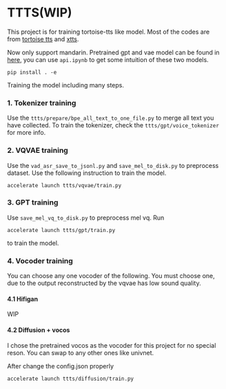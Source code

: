# TTTS(WIP)

This project is for training tortoise-tts like model.
Most of the codes are from [tortoise tts](https://github.com/neonbjb/tortoise-tts) and [xtts](https://github.com/coqui-ai/TTS/tree/dev/TTS/tts/layers/xtts).

Now only support mandarin.
Pretrained gpt and vae model can be found in [here](https://huggingface.co/adelacvg/TTTS/tree/main), you can use `api.ipynb` to get some intuition of these two models.

```
pip install . -e
```
Training the model including many steps.

### 1. Tokenizer training
Use the `ttts/prepare/bpe_all_text_to_one_file.py` to merge all text you have collected. To train the tokenizer, check the `ttts/gpt/voice_tokenizer` for more info.

### 2. VQVAE training
Use the `vad_asr_save_to_jsonl.py` and `save_mel_to_disk.py` to preprocess dataset.
Use the following instruction to train the model.
```
accelerate launch ttts/vqvae/train.py
```

### 3. GPT training
Use `save_mel_vq_to_disk.py` to preprocess mel vq. Run
```
accelerate launch ttts/gpt/train.py
```
to train the model.

### 4. Vocoder training
You can choose any one vocoder of the following. You must choose one, due to the output reconstructed by the vqvae has low sound quality.
#### 4.1 Hifigan
WIP
#### 4.2 Diffusion + vocos
I chose the pretrained vocos as the vocoder for this project for no special reson. You can swap to any other ones like univnet.

After change the config.json properly
```
accelerate launch ttts/diffusion/train.py
```

